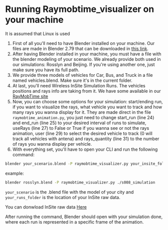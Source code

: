 # Running Raymobtime_visualizer on your machine

It is assumed that Linux is used

1. First of all you'll need to have Blender installed on your machine. Our files are made in Blender 2.79 that can be downloaded in [this link](https://download.blender.org/release/Blender2.79/).
2. After having Blender installed in your machine, you must have a file with the blender modeling of your scenario. We already provide both used in our simulations: Rosslyn and Beijing. If you're using another one, just make sure you have its full path.
3. We provide three models of vehicles for Car, Bus, and Truck in a file named vehicles.blend. Make sure it's in the current folder.
4. At last, you'll need Wireless InSite Simulation Runs. The vehicles positions and rays info are taking from it. We have some available in our [RayMobTime site](https://www.lasse.ufpa.br/raymobtime/)
5. Now, you can choose some options for your simulation: start/ending run, if you want to visualize the rays, what vehicle you want to track and how many rays you wanna display for it. They are made direct in the file `raymobtime_animation.py`, you just need to change start_run (line 24) and end_run (line 25) to your desired interval of runs to simulate, useRays (line 27) to False or True if you wanna see or not the rays animation, user (line 29) to select the desired vehicle to track (0 will track all vehicles with antena) and rays_quantity (line 31) to the number of rays you wanna display per vehicle.
6. With everything set, you'll have to open your CLI and run the following command:

```bash
blender your_scenario.blend -P raymobtime_visualizer.py your_insite_folder
```

example:
```bash
blender rosslyn.blend -P raymobtime_visualizer.py ./s008_simulation
```

`your_scenario` is the .blend file with the model of your city and `your_runs_folder` is the location of your InSite raw data.

You can donwload InSite raw data [Here](https://nextcloud.lasseufpa.org/s/QKPC23THnn6pez6)

After running the command, Blender should open with your simulation done, where each run is represented in a specific frame of the animation.
